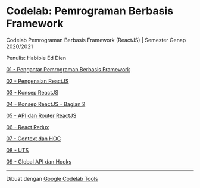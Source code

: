# Codelab: Pemrograman Berbasis Framework

Codelab Pemrograman Berbasis Framework (ReactJS) | Semester Genap 2020/2021

Penulis: Habibie Ed Dien

[01 - Pengantar Pemrograman Berbasis Framework](01-pengantar-pbf/)

[02 - Pengenalan ReactJS](02-pengenalan-reactjs/)

[03 - Konsep ReactJS](03-konsep-reactjs/)

[04 - Konsep ReactJS - Bagian 2](04-konsep-reactjs-bagian-2/)

[05 - API dan Router ReactJS](05-api-router-reactjs/)

[06 - React Redux](06-redux-reactjs/)

[07 - Context dan HOC](07-context-hoc/)

[08 - UTS](#)

[09 - Global API dan Hooks](09-global-api-hooks/)

<hr>

Dibuat dengan [Google Codelab Tools](https://github.com/googlecodelabs/tools)
